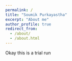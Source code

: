 ```yaml
---
permalink: /
title: "Soumik Purkayastha"
excerpt: "About me"
author_profile: true
redirect_from: 
  - /about/
  - /about.html
---
```


Okay this is a trial run